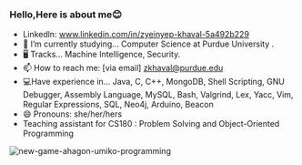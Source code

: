### Hello,Here is about me😊

- Linkedln: www.linkedin.com/in/zyeinyep-khaval-5a492b229
- 🔭 I’m currently studying... Computer Science at Purdue University .
- 🖥 Tracks... Machine Intelligence, Security.
- 📫 How to reach me: [via email] zkhaval@purdue.edu
- 💻Have experience in... Java, C, C++, MongoDB, Shell Scripting, GNU Debugger, Assembly Language, MySQL, Bash, Valgrind, Lex, Yacc, Vim, Regular Expressions, SQL, Neo4j, Arduino, Beacon
- 😄 Pronouns: she/her/hers
- Teaching assistant for CS180 : Problem Solving and Object-Oriented Programming









![new-game-ahagon-umiko-programming](https://user-images.githubusercontent.com/89563758/148844823-ae068633-0273-4184-9e42-8e11712796e8.gif)

